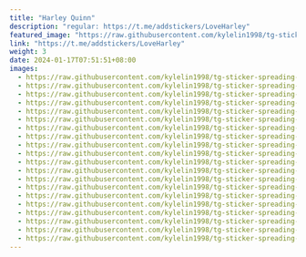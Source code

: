 ```yaml
---
title: "Harley Quinn"
description: "regular: https://t.me/addstickers/LoveHarley"
featured_image: "https://raw.githubusercontent.com/kylelin1998/tg-sticker-spreading-worldwide-images/main/img/3945d1f4-e5ac-496a-bd01-631ecc5058af.jpg"
link: "https://t.me/addstickers/LoveHarley"
weight: 3
date: 2024-01-17T07:51:51+08:00
images:
  - https://raw.githubusercontent.com/kylelin1998/tg-sticker-spreading-worldwide-images/main/img/3945d1f4-e5ac-496a-bd01-631ecc5058af.jpg
  - https://raw.githubusercontent.com/kylelin1998/tg-sticker-spreading-worldwide-images/main/img/e495ab67-e69a-41e3-85f3-8db6b1f424e7.jpg
  - https://raw.githubusercontent.com/kylelin1998/tg-sticker-spreading-worldwide-images/main/img/26fc602b-bb56-460d-b346-ee4f0e8cfde1.jpg
  - https://raw.githubusercontent.com/kylelin1998/tg-sticker-spreading-worldwide-images/main/img/8b39766f-906d-4cc3-9fa0-d39b0bfcd85c.jpg
  - https://raw.githubusercontent.com/kylelin1998/tg-sticker-spreading-worldwide-images/main/img/929bb4fd-8285-48be-8740-13a24d05571a.jpg
  - https://raw.githubusercontent.com/kylelin1998/tg-sticker-spreading-worldwide-images/main/img/aaab88a5-a2fd-428b-bb87-56d0e7867c4a.jpg
  - https://raw.githubusercontent.com/kylelin1998/tg-sticker-spreading-worldwide-images/main/img/056a7d65-d317-44d5-b80a-22c46a426436.jpg
  - https://raw.githubusercontent.com/kylelin1998/tg-sticker-spreading-worldwide-images/main/img/29dce0e1-aabd-408b-a417-4b9cbd04252b.jpg
  - https://raw.githubusercontent.com/kylelin1998/tg-sticker-spreading-worldwide-images/main/img/f63d2569-e568-415f-9067-399b99cc1220.jpg
  - https://raw.githubusercontent.com/kylelin1998/tg-sticker-spreading-worldwide-images/main/img/558773be-1150-441b-83a5-704b27a008ab.jpg
  - https://raw.githubusercontent.com/kylelin1998/tg-sticker-spreading-worldwide-images/main/img/df163c96-a617-41d2-899e-987b521bf56a.jpg
  - https://raw.githubusercontent.com/kylelin1998/tg-sticker-spreading-worldwide-images/main/img/74001513-1014-459c-929a-79c826b68836.jpg
  - https://raw.githubusercontent.com/kylelin1998/tg-sticker-spreading-worldwide-images/main/img/24db075c-d2fb-4ca9-9a4c-92c3ef3780af.jpg
  - https://raw.githubusercontent.com/kylelin1998/tg-sticker-spreading-worldwide-images/main/img/408f868a-a6e0-4f78-b25b-4ed1d939a184.jpg
  - https://raw.githubusercontent.com/kylelin1998/tg-sticker-spreading-worldwide-images/main/img/11b5ee45-adce-4e10-8522-b32d73e3930a.jpg
  - https://raw.githubusercontent.com/kylelin1998/tg-sticker-spreading-worldwide-images/main/img/1e948de4-7ee6-484e-86e4-51c6e69cf1d1.jpg
  - https://raw.githubusercontent.com/kylelin1998/tg-sticker-spreading-worldwide-images/main/img/f2c8c9fb-04ac-4e82-8f73-0e6139cdea66.jpg
  - https://raw.githubusercontent.com/kylelin1998/tg-sticker-spreading-worldwide-images/main/img/b9420b65-d043-45d9-a898-a30bcc953179.jpg
  - https://raw.githubusercontent.com/kylelin1998/tg-sticker-spreading-worldwide-images/main/img/cb96c8e4-8bfc-4f4f-91b1-bd101711e999.jpg
  - https://raw.githubusercontent.com/kylelin1998/tg-sticker-spreading-worldwide-images/main/img/70902953-fe9e-4d7c-b7c2-e4c66ec2162f.jpg
---
```


